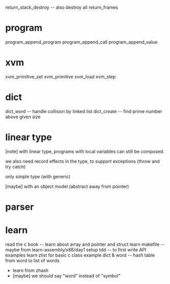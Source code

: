 return_stack_destroy -- also destroy all return_frames

# program

program_append_program
program_append_call
program_append_value

# xvm

xvm_primitive_set
xvm_primitive
xvm_load
xvm_step

# dict

dict_word -- handle collision by linked list
dict_create -- find prime number above given size

# linear type

[note] with linear type, programs with local variables can still be composed.

we also need record effects in the type, to support exceptions (throw and try catch)

only simple type (with generic)

[maybe] with an object model (abstract away from pointer)

# parser

# learn

read the c book -- learn about array and pointer and struct
learn makefile -- maybe from learn-assembly/x86/day1
setup tdd -- to first write API examples
learn zlist for basic c class example
dict & word -- hash table from word to list of words
- learn from zhash
- [maybe] we should say "word" instead of "symbol"
